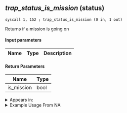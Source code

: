 ## *trap_status_is_mission* (status)

`syscall 1, 152 ; trap_status_is_mission (0 in, 1 out)`

Returns if a mission is going on

#### Input parameters
| Name | Type | Description
|------|------|------------


#### Return Parameters
| Name | Type
|------|-----
| is_mission   | bool   


<details>
	<summary>Appears in:</summary>

</details>

<details>
	<summary>Example Usage From NA</summary>
```

```
</details>

